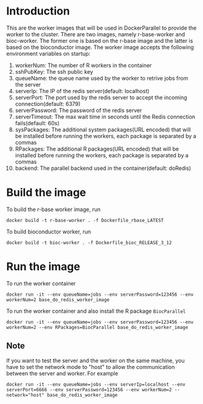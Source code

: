 # Introduction
This are the worker images that will be used in DockerParallel to provide the worker to the cluster. There are two images, namely r-base-worker and bioc-worker. The former one is based on the r-base image and the latter is based on the bioconductor image. The worker image accepts the following environment variables on startup:

1. workerNum: The number of R workers in the container
2. sshPubKey: The ssh public key
3. queueName: the queue name used by the worker to retrive jobs from the server
4. serverIp: The IP of the redis server(default: localhost)
5. serverPort: The port used by the redis server to accept the incoming connection(default: 6379)
6. serverPassword: The password of the redis server
7. serverTimeout: The max wait time in seconds until the Redis connection fails(default: 60s)
8. sysPackages: The additional system packages(URL encoded) that will be installed before running the workers, each package is separated by a commas
9. RPackages: The additional R packages(URL encoded) that will be installed before running the workers, each package is separated by a commas
10. backend: The parallel backend used in the container(default: doRedis)

# Build the image
To build the r-base worker image, run
```
docker build -t r-base-worker . -f Dockerfile_rbase_LATEST
```
To build bioconductor worker, run
```
docker build -t bioc-worker . -f Dockerfile_bioc_RELEASE_3_12
```
# Run the image


To run the worker container
```
docker run -it --env queueName=jobs --env serverPassword=123456 --env workerNum=2 base_do_redis_worker_image 
```
To run the worker container and also install the R package `BiocParallel`
```
docker run -it --env queueName=jobs --env serverPassword=123456 --env workerNum=2 --env RPackages=BiocParallel base_do_redis_worker_image 
```

## Note
If you want to test the server and the worker on the same machine, you have to set the network mode to "host" to allow the communication between the server and worker. For example
```
docker run -it --env queueName=jobs --env serverIp=localhost --env serverPort=6666 --env serverPassword=123456 --env workerNum=2 --network="host" base_do_redis_worker_image
```